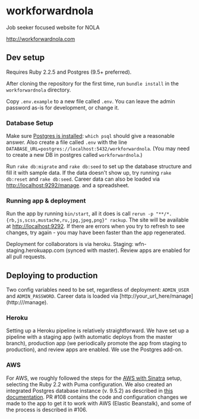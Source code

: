 # workforwardnola
Job seeker focused website for NOLA

http://workforwardnola.com

## Dev setup
Requires Ruby 2.2.5 and Postgres (9.5+ preferred).

After cloning the repository for the first time, run `bundle install` in the `workforwardnola` directory.

Copy `.env.example` to a new file called `.env`. You can leave the admin password as-is for development, or change it.

### Database Setup
Make sure [Postgres is installed](https://devcenter.heroku.com/articles/heroku-postgresql#set-up-postgres-on-mac): `which psql` should give a reasonable answer. Also create a file called `.env` with the line `DATABASE_URL=postgres://localhost:5432/workforwardnola`. (You may need to create a new DB in postgres called `workforwardnola`.)

Run `rake db:migrate` and `rake db:seed` to set up the database structure and fill it with sample data. If the data doesn't show up, try running `rake db:reset` and `rake db:seed`. Career data can also be loaded via [http://localhost:9292/manage](http://localhost:9292/manage). and a spreadsheet.

### Running app & deployment
Run the app by running `bin/start`, all it does is call `rerun -p "**/*.{rb,js,scss,mustache,ru,jpg,jpeg,png}" rackup`. The site will be available at [http://localhost:9292](http://localhost:9292). If there are errors when you try to refresh to see changes, try again - you may have been faster than the app regenerated.

Deployment for collaborators is via heroku. Staging: wfn-staging.herokuapp.com (synced with master). Review apps are enabled for all pull requests.

## Deploying to production
Two config variables need to be set, regardless of deployment: `ADMIN_USER` and `ADMIN_PASSWORD`. Career data is loaded via [http://your_url_here/manage](http://<your url here>/manage).

### Heroku
Setting up a Heroku pipeline is relatively straightforward. We have set up a pipeline with a staging app (with automatic deploys from the master branch), production app (we periodically promote the app from staging to production), and review apps are enabled. We use the Postgres add-on.

### AWS
For AWS, we roughly followed the steps for the [AWS with Sinatra](http://docs.aws.amazon.com/elasticbeanstalk/latest/dg/create_deploy_Ruby_sinatra.html) setup, selecting the Ruby 2.2 with Puma configuration. We also created an integrated Postgres database instance (v. 9.5.2) as described in [this documentation](http://docs.aws.amazon.com/elasticbeanstalk/latest/dg/using-features.managing.db.html). PR #108 contains the code and configuration changes we made to the app to get it to work with AWS (Elastic Beanstalk), and some of the process is described in #106.
